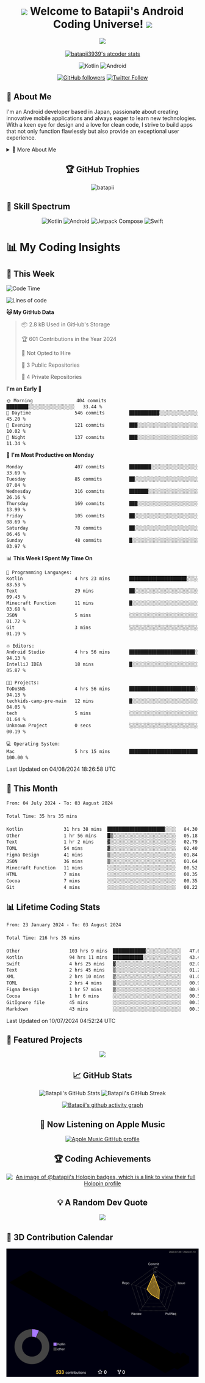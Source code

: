<h1 align="center">
  <img src="https://media.giphy.com/media/hvRJCLFzcasrR4ia7z/giphy.gif" width="28">
  Welcome to Batapii's Android Coding Universe!
  <img src="https://media.giphy.com/media/hvRJCLFzcasrR4ia7z/giphy.gif" width="28">
</h1>

<p align="center">
  <img src="https://readme-typing-svg.herokuapp.com/?lines=Android+Developer+in+Japan;Always%20learning%20new%20things&font=Fira%20Code&center=true&width=440&height=45&color=f75c7e&vCenter=true&size=22">
</p>

<div align="center">

[![batapii3939's atcoder stats](https://atcoder-readme-stats.vercel.app/stats/batapii3939?theme=dark&show_history=5&width=450)](https://github.com/iwbc-mzk/atcoder-readme-stats)

![Kotlin](https://img.shields.io/badge/Kotlin-★☆☆☆☆☆☆☆☆☆-brightgreen)
![Android](https://img.shields.io/badge/Android-★☆☆☆☆☆☆☆☆☆-brightgreen)

  
[![GitHub followers](https://img.shields.io/github/followers/batapii?style=social)](https://github.com/batapii)
[![Twitter Follow](https://img.shields.io/twitter/follow/batapii?style=social)](https://twitter.com/batapii3939)

</div>

## 🚀 About Me
I'm an Android developer based in Japan, passionate about creating innovative mobile applications and always eager to learn new technologies. With a keen eye for design and a love for clean code, I strive to build apps that not only function flawlessly but also provide an exceptional user experience.

<details>
<summary>🌟 More About Me</summary>

- 🔭 I'm currently working on revolutionizing mobile productivity apps
- 🌱 I'm currently learning Kotlin Multiplatform and Jetpack Compose
- 👯 I'm looking to collaborate on open-source Android projects
- 💬 Ask me about Android development, Kotlin, and mobile UX design
- ⚡ Fun fact: I can solve a Rubik's cube in under 2 minutes!

</details>

<h2 align="center">🏆 GitHub Trophies</h2>
<p align="center">
  <img src="https://github-profile-trophy.vercel.app/?username=batapii&theme=nord&column=7&no-frame=true&no-bg=true&rank=SECRET,SSS,SS,S,AAA,AA,A,B,C,?" alt="batapii" />
</p>

## 🌈 Skill Spectrum

<div align="center">

![Kotlin](https://img.shields.io/badge/Kotlin-0095D5?style=for-the-badge&logo=kotlin&logoColor=white)
![Android](https://img.shields.io/badge/Android-3DDC84?style=for-the-badge&logo=android&logoColor=white)
![Jetpack Compose](https://img.shields.io/badge/Jetpack%20Compose-4285F4?style=for-the-badge&logo=jetpackcompose&logoColor=white)
![Swift](https://img.shields.io/badge/Swift-FA7343?style=for-the-badge&logo=swift&logoColor=white)

</div>


# 📊 My Coding Insights

## 📅 This Week
<!--START_SECTION:waka-week-->
![Code Time](http://img.shields.io/badge/Code%20Time-216%20hrs%2035%20mins-blue)

![Lines of code](https://img.shields.io/badge/From%20Hello%20World%20I%27ve%20Written-82.2%20thousand%20lines%20of%20code-blue)

**🐱 My GitHub Data** 

> 📦 2.8 kB Used in GitHub's Storage 
 > 
> 🏆 601 Contributions in the Year 2024
 > 
> 🚫 Not Opted to Hire
 > 
> 📜 3 Public Repositories 
 > 
> 🔑 4 Private Repositories 
 > 
**I'm an Early 🐤** 

```text
🌞 Morning                404 commits         ████████░░░░░░░░░░░░░░░░░   33.44 % 
🌆 Daytime                546 commits         ███████████░░░░░░░░░░░░░░   45.20 % 
🌃 Evening                121 commits         ███░░░░░░░░░░░░░░░░░░░░░░   10.02 % 
🌙 Night                  137 commits         ███░░░░░░░░░░░░░░░░░░░░░░   11.34 % 
```
📅 **I'm Most Productive on Monday** 

```text
Monday                   407 commits         ████████░░░░░░░░░░░░░░░░░   33.69 % 
Tuesday                  85 commits          ██░░░░░░░░░░░░░░░░░░░░░░░   07.04 % 
Wednesday                316 commits         ███████░░░░░░░░░░░░░░░░░░   26.16 % 
Thursday                 169 commits         ███░░░░░░░░░░░░░░░░░░░░░░   13.99 % 
Friday                   105 commits         ██░░░░░░░░░░░░░░░░░░░░░░░   08.69 % 
Saturday                 78 commits          ██░░░░░░░░░░░░░░░░░░░░░░░   06.46 % 
Sunday                   48 commits          █░░░░░░░░░░░░░░░░░░░░░░░░   03.97 % 
```


📊 **This Week I Spent My Time On** 

```text
💬 Programming Languages: 
Kotlin                   4 hrs 23 mins       █████████████████████░░░░   83.53 % 
Text                     29 mins             ██░░░░░░░░░░░░░░░░░░░░░░░   09.43 % 
Minecraft Function       11 mins             █░░░░░░░░░░░░░░░░░░░░░░░░   03.68 % 
JSON                     5 mins              ░░░░░░░░░░░░░░░░░░░░░░░░░   01.72 % 
Git                      3 mins              ░░░░░░░░░░░░░░░░░░░░░░░░░   01.19 % 

🔥 Editors: 
Android Studio           4 hrs 56 mins       ████████████████████████░   94.13 % 
IntelliJ IDEA            18 mins             █░░░░░░░░░░░░░░░░░░░░░░░░   05.87 % 

🐱‍💻 Projects: 
ToDoSNS                  4 hrs 56 mins       ████████████████████████░   94.13 % 
techkids-camp-pre-main   12 mins             █░░░░░░░░░░░░░░░░░░░░░░░░   04.05 % 
tech                     5 mins              ░░░░░░░░░░░░░░░░░░░░░░░░░   01.64 % 
Unknown Project          0 secs              ░░░░░░░░░░░░░░░░░░░░░░░░░   00.19 % 

💻 Operating System: 
Mac                      5 hrs 15 mins       █████████████████████████   100.00 % 
```


 Last Updated on 04/08/2024 18:26:58 UTC
<!--END_SECTION:waka-week-->

## 📅 This Month
<!--START_SECTION:wakamonth-->

```txt
From: 04 July 2024 - To: 03 August 2024

Total Time: 35 hrs 35 mins

Kotlin               31 hrs 38 mins  █████████████████████░░░░   84.30 %
Other                1 hr 56 mins    █▒░░░░░░░░░░░░░░░░░░░░░░░   05.18 %
Text                 1 hr 2 mins     ▓░░░░░░░░░░░░░░░░░░░░░░░░   02.79 %
TOML                 54 mins         ▓░░░░░░░░░░░░░░░░░░░░░░░░   02.40 %
Figma Design         41 mins         ▒░░░░░░░░░░░░░░░░░░░░░░░░   01.84 %
JSON                 36 mins         ▒░░░░░░░░░░░░░░░░░░░░░░░░   01.64 %
Minecraft Function   11 mins         ░░░░░░░░░░░░░░░░░░░░░░░░░   00.52 %
HTML                 7 mins          ░░░░░░░░░░░░░░░░░░░░░░░░░   00.35 %
Cocoa                7 mins          ░░░░░░░░░░░░░░░░░░░░░░░░░   00.35 %
Git                  4 mins          ░░░░░░░░░░░░░░░░░░░░░░░░░   00.22 %
```

<!--END_SECTION:wakamonth-->

## 📊 Lifetime Coding Stats

<!--START_SECTION:wakaalltime-->

```txt
From: 23 January 2024 - To: 03 August 2024

Total Time: 216 hrs 35 mins

Other                  103 hrs 9 mins  ████████████░░░░░░░░░░░░░   47.63 %
Kotlin                 94 hrs 11 mins  ███████████░░░░░░░░░░░░░░   43.49 %
Swift                  4 hrs 25 mins   ▓░░░░░░░░░░░░░░░░░░░░░░░░   02.04 %
Text                   2 hrs 45 mins   ▒░░░░░░░░░░░░░░░░░░░░░░░░   01.27 %
XML                    2 hrs 10 mins   ▒░░░░░░░░░░░░░░░░░░░░░░░░   01.01 %
TOML                   2 hrs 4 mins    ▒░░░░░░░░░░░░░░░░░░░░░░░░   00.96 %
Figma Design           1 hr 57 mins    ▒░░░░░░░░░░░░░░░░░░░░░░░░   00.90 %
Cocoa                  1 hr 6 mins     ░░░░░░░░░░░░░░░░░░░░░░░░░   00.51 %
GitIgnore file         45 mins         ░░░░░░░░░░░░░░░░░░░░░░░░░   00.35 %
Markdown               43 mins         ░░░░░░░░░░░░░░░░░░░░░░░░░   00.33 %
```

<!--END_SECTION:wakaalltime-->

Last Updated on 10/07/2024 04:52:24 UTC

## 🌟 Featured Projects

<div align="center">
  <a href="https://github.com/batapii/ToDoSNS">
    <img src="https://github-readme-stats.vercel.app/api/pin/?username=batapii&repo=ToDoSNS&theme=radical" />
  </a>

## 📈 GitHub Stats

<div align="center">
  <img src="https://github-readme-stats.vercel.app/api?username=batapii&show_icons=true&theme=radical" alt="Batapii's GitHub Stats" />
  <img src="https://github-readme-streak-stats.herokuapp.com/?user=batapii&theme=radical" alt="Batapii's GitHub Streak" />
  
[![Batapii's github activity graph](https://github-readme-activity-graph.vercel.app/graph?username=batapii&theme=react-dark)](https://github.com/ashutosh00710/github-readme-activity-graph)
</div>

## 🎵 Now Listening on Apple Music

<div align="center">
  
[![Apple Music GitHub profile](https://music-profile.rayriffy.com/theme/dark.svg?uid=001005.6598667d2ffd4a10a4f429edd0ba24c4.1156)](https://github.com/rayriffy/apple-music-github-profile)

</div>


## 🏆 Coding Achievements

<div align="center">

[![An image of @batapii's Holopin badges, which is a link to view their full Holopin profile](https://holopin.me/batapii)](https://holopin.io/@batapii)

</div>

## 💡 A Random Dev Quote

<div align="center">

![](https://quotes-github-readme.vercel.app/api?type=horizontal&theme=radical)

</div>

</div>

## 🚀 3D Contribution Calendar

<div align="center">
  
![](./profile-3d-contrib/profile-night-rainbow.svg)

</div>
